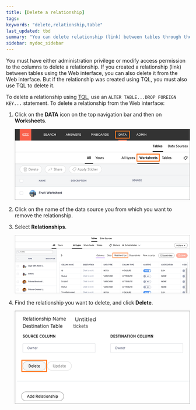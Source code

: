 ```yaml
---
title: [Delete a relationship]
tags:
keywords: "delete,relationship,table"
last_updated: tbd
summary: "You can delete relationship (link) between tables through the application or TQL."
sidebar: mydoc_sidebar
---
```

You must have either administration privilege or modify access permission to the columns to delete a relationship. If you created a relationship (link) between tables using the Web interface, you can also delete it from the Web interface. But if the relationship was created using TQL, you must also use TQL to delete it.

To delete a relationship using [TQL](../reference/sql_cli_commands.html#), use an `ALTER TABLE...DROP FOREIGN KEY...` statement. To delete a relationship from the Web interface:

1. Click on the **DATA** icon on the top navigation bar and then on **Worksheets**.

    ![](../../shared/conrefs/../../images/data_icon_and_worksheets.png)

2. Click on the name of the data source you from which you want to remove the relationship.
3.  Select **Relationships**.

     ![](../../shared/conrefs/../../images/select_relationships.png "Select Relationships")

4. Find the relationship you want to delete, and click **Delete**.

     ![](../../images/relationship_delete.png "Delete a relationship")
